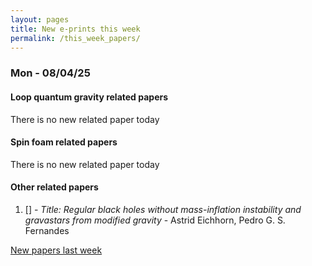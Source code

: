 ```yaml
---
layout: pages
title: New e-prints this week
permalink: /this_week_papers/
---
```




### Mon - 08/04/25

#### Loop quantum gravity related papers

There is no new related paper today 

#### Spin foam related papers

There is no new related paper today 



#### Other related papers

1. [[]](https://arxiv.org/abs/) - *Title:
          Regular black holes without mass-inflation instability and gravastars from modified gravity* - Astrid Eichhorn, Pedro G. S. Fernandes






[New papers last week]({{site.url}}/archived/weekly/pre-prints/2025/08/04/archived_weekly_papers.html)